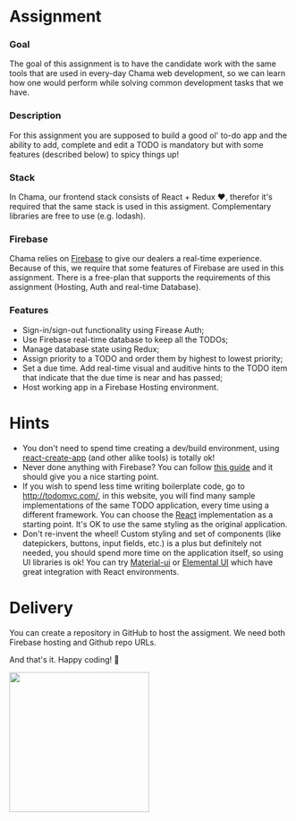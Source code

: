 # Assignment

### Goal
The goal of this assignment is to have the candidate work with the same tools that are used in every-day Chama web development, so we can learn how one would perform while solving common development tasks that we have.

### Description
For this assignment you are supposed to build a good ol' to-do app and the ability to add, complete and edit a TODO is mandatory but with some features (described below) to spicy things up!

### Stack
In Chama, our frontend stack consists of React + Redux :heart:, therefor it's required that the same stack is used in this assigment. Complementary libraries are free to use (e.g. lodash).

### Firebase
Chama relies on [Firebase](https://firebase.google.com/) to give our dealers a real-time experience. Because of this, we require that some features of Firebase are used in this assignment. There is a free-plan that supports the requirements of this assignment (Hosting, Auth and real-time Database).

### Features
* Sign-in/sign-out functionality using Firease Auth;
* Use Firebase real-time database to keep all the TODOs;
* Manage database state using Redux;
* Assign priority to a TODO and order them by highest to lowest priority;
* Set a due time. Add real-time visual and auditive hints to the TODO item that indicate that the due time is near and has passed;
* Host working app in a Firebase Hosting environment.

# Hints
* You don't need to spend time creating a dev/build environment, using [react-create-app](https://github.com/facebookincubator/create-react-app) (and other alike tools) is totally ok!
* Never done anything with Firebase? You can follow [this guide](https://firebase.google.com/docs/web/setup) and it should give you a nice starting point.
* If you wish to spend less time writing boilerplate code, go to http://todomvc.com/, in this website, you will find many sample implementations of the same TODO application, every time using a different framework. You can choose the [React](http://todomvc.com/examples/react/#/) implementation as a starting point. It's OK to use the same styling as the original application.
* Don't re-invent the wheel! Custom styling and set of components (like datepickers, buttons, input fields, etc.) is a plus but definitely not needed, you should spend more time on the application itself, so using UI libraries is ok! You can try [Material-ui](https://github.com/callemall/material-ui) or [Elemental UI](https://github.com/elementalui/elemental) which have great integration with React environments.

# Delivery
You can create a repository in GitHub to host the assigment. We need both Firebase hosting and Github repo URLs.

And that's it. Happy coding! :metal:

<img src="https://user-images.githubusercontent.com/5693916/30273942-84252588-96fb-11e7-9420-5516b92cb1f7.gif" data-canonical-src="https://user-images.githubusercontent.com/5693916/30273942-84252588-96fb-11e7-9420-5516b92cb1f7.gif" width="250" height="250" />
